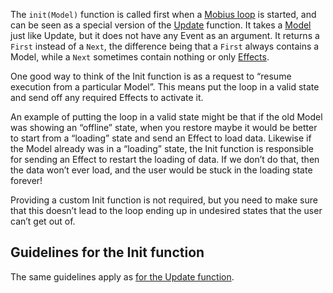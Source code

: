 The `init(Model)` function is called first when a [Mobius loop](./Mobius-Loop.md) is started, and
can be seen as a special version of the [Update](./Update.md) function. It takes
a [Model](./Model.md) just like Update, but it does not have any Event as an argument. It returns
a `First` instead of a `Next`, the difference being that a `First` always contains a Model, while
a `Next` sometimes contain nothing or only [Effects](./Effect.md).

One good way to think of the Init function is as a request to “resume execution from a particular
Model”. This means put the loop in a valid state and send off any required Effects to activate it.

An example of putting the loop in a valid state might be that if the old Model was showing an
“offline” state, when you restore maybe it would be better to start from a “loading” state and send
an Effect to load data. Likewise if the Model already was in a “loading” state, the Init function is
responsible for sending an Effect to restart the loading of data. If we don’t do that, then the data
won’t ever load, and the user would be stuck in the loading state forever!

Providing a custom Init function is not required, but you need to make sure that this doesn’t lead
to the loop ending up in undesired states that the user can’t get out of.

## Guidelines for the Init function

The same guidelines apply as [for the Update function](./Update.md).

